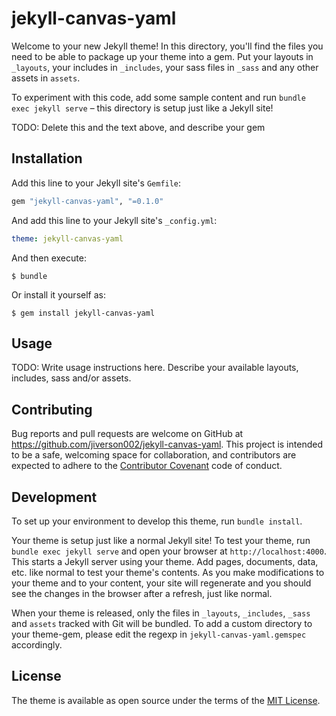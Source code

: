 ---
---

# jekyll-canvas-yaml

Welcome to your new Jekyll theme! In this directory, you'll find the files you need to be able to package up your theme into a gem. Put your layouts in `_layouts`, your includes in `_includes`, your sass files in `_sass` and any other assets in `assets`.

To experiment with this code, add some sample content and run `bundle exec jekyll serve` – this directory is setup just like a Jekyll site!

TODO: Delete this and the text above, and describe your gem


## Installation

Add this line to your Jekyll site's `Gemfile`:

```ruby
gem "jekyll-canvas-yaml", "=0.1.0"
```

And add this line to your Jekyll site's `_config.yml`:

```yaml
theme: jekyll-canvas-yaml
```

And then execute:

    $ bundle

Or install it yourself as:

    $ gem install jekyll-canvas-yaml

## Usage

TODO: Write usage instructions here. Describe your available layouts, includes, sass and/or assets.

## Contributing

Bug reports and pull requests are welcome on GitHub at https://github.com/jiverson002/jekyll-canvas-yaml. This project is intended to be a safe, welcoming space for collaboration, and contributors are expected to adhere to the [Contributor Covenant](http://contributor-covenant.org) code of conduct.

## Development

To set up your environment to develop this theme, run `bundle install`.

Your theme is setup just like a normal Jekyll site! To test your theme, run `bundle exec jekyll serve` and open your browser at `http://localhost:4000`. This starts a Jekyll server using your theme. Add pages, documents, data, etc. like normal to test your theme's contents. As you make modifications to your theme and to your content, your site will regenerate and you should see the changes in the browser after a refresh, just like normal.

When your theme is released, only the files in `_layouts`, `_includes`, `_sass` and `assets` tracked with Git will be bundled.
To add a custom directory to your theme-gem, please edit the regexp in `jekyll-canvas-yaml.gemspec` accordingly.

## License

The theme is available as open source under the terms of the [MIT License](https://opensource.org/licenses/MIT).

